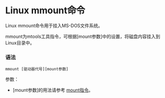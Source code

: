 # Linux mmount命令

Linux mmount命令用于挂入MS-DOS文件系统。

mmount为mtools工具指令，可根据[mount参数]中的设置，将磁盘内容挂入到Linux目录中。

### 语法

    mmount [驱动器代号][mount参数]

参数：

- [mount参数]的用法请参考 [mount指令](linux-comm-mount.html)。